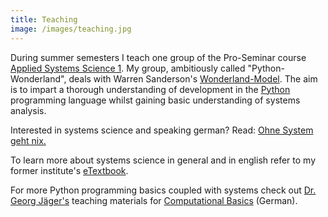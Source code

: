 ```yaml
---
title: Teaching
image: /images/teaching.jpg
---
```


During summer semesters I teach one group of the Pro-Seminar course <a href="https://online.uni-graz.at/kfu_online/wblvangebot.wbshowlvoffer?ppersonnr=120743">Applied Systems Science 1</a>.
My group, ambitiously called "Python-Wonderland", deals with Warren Sanderson's <a href="http://pure.iiasa.ac.at/3932">Wonderland-Model</a>. 
The aim is to impart a thorough understanding of development in the <a href="https://www.python.org">Python</a> programming language whilst gaining basic understanding of systems analysis.

Interested in systems science and speaking german? <i class="fas fa-external-link"></i>Read: <a href="http://www.jaeger-ge.org/ohnesystem.pdf">Ohne System geht nix.</a>

<i class="fas fa-external-link"></i>To learn more about systems science in general and in english refer to my former institute's <a href="http://systems-sciences.uni-graz.at/etextbook/">eTextbook</a>. 

<i class="fas fa-external-link"></i>For more Python programming basics coupled with systems check out <a href="http://www.jaeger-ge.org/">Dr. Georg Jäger's</a> teaching materials for <a href="http://www.jaeger-ge.org/CB_Skriptum.html">Computational Basics</a> (German).

